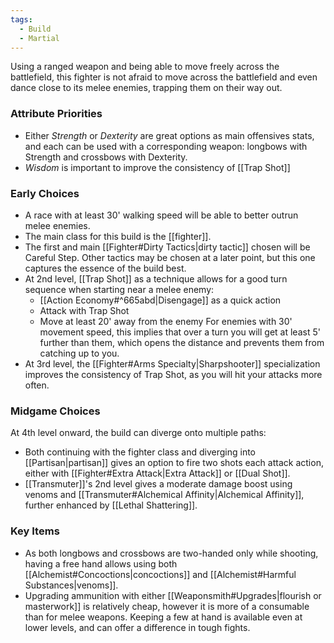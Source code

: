 ```yaml
---
tags:
  - Build
  - Martial
---
```

Using a ranged weapon and being able to move freely across the battlefield, this fighter is not afraid to move across the battlefield and even dance close to its melee enemies, trapping them on their way out.

### Attribute Priorities

* Either _Strength_ or _Dexterity_ are great options as main offensives stats, and each can be used with a corresponding weapon: longbows with Strength and crossbows with Dexterity.
* _Wisdom_ is important to improve the consistency of [[Trap Shot]]

### Early Choices

* A race with at least 30' walking speed will be able to better outrun melee enemies.
* The main class for this build is the [[fighter]].
* The first and main [[Fighter#Dirty Tactics|dirty tactic]] chosen will be Careful Step. Other tactics may be chosen at a later point, but this one captures the essence of the build best.
* At 2nd level, [[Trap Shot]] as a technique allows for a good turn sequence when starting near a melee enemy:
	* [[Action Economy#^665abd|Disengage]] as a quick action
	* Attack with Trap Shot
	* Move at least 20' away from the enemy
	For enemies with 30' movement speed, this implies that over a turn you will get at least 5' further than them, which opens the distance and prevents them from catching up to you.
* At 3rd level, the [[Fighter#Arms Specialty|Sharpshooter]] specialization improves the consistency of Trap Shot, as you will hit your attacks more often.

### Midgame Choices

At 4th level onward, the build can diverge onto multiple paths:
* Both continuing with the fighter class and diverging into [[Partisan|partisan]] gives an option to fire two shots each attack action, either with [[Fighter#Extra Attack|Extra Attack]] or [[Dual Shot]].
* [[Transmuter]]'s 2nd level gives a moderate damage boost using venoms and [[Transmuter#Alchemical Affinity|Alchemical Affinity]], further enhanced by [[Lethal Shattering]].

### Key Items

* As both longbows and crossbows are two-handed only while shooting, having a free hand allows using both [[Alchemist#Concoctions|concoctions]] and [[Alchemist#Harmful Substances|venoms]].
* Upgrading ammunition with either [[Weaponsmith#Upgrades|flourish or masterwork]] is relatively cheap, however it is more of a consumable than for melee weapons. Keeping a few at hand is available even at lower levels, and can offer a difference in tough fights.